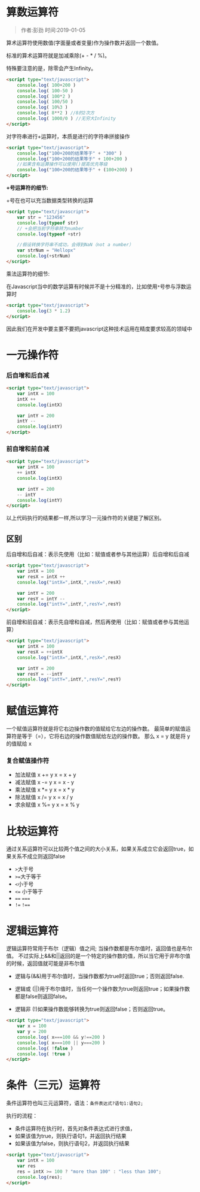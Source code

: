 # 算数运算符

> 作者:彭劲  时间:2019-01-05

算术运算符使用数值(字面量或者变量)作为操作数并返回一个数值。

标准的算术运算符就是加减乘除(+  -  *  /  %)。

特殊要注意的是，除零会产生Infinity。

```html
<script type="text/javascript">
	console.log( 100+200 )
	console.log( 100-50 )
	console.log( 100*2 )
	console.log( 100/50 )
	console.log( 10%3 )
	console.log( 8**2 ) //8的2次方
	console.log( 1000/0 ) //无穷大Infinity 
</script>
```

对字符串进行+运算时，本质是进行的字符串拼接操作

```html
<script type="text/javascript">
	console.log("100+200的结果等于" + "300" )
	console.log("100+200的结果等于" + 100+200 )
	//如果含有运算操作可以使用()提高优先等级
	console.log("100+200的结果等于" + (100+200) )
</script>
```

**+号运算符的细节:**

+号在也可以充当数据类型转换的运算

```html
<script type="text/javascript">
	var str = "123456"
	console.log(typeof str)
	// +会把当前字符串转为number
	console.log(typeof +str)

	//假设转换字符串不成功，会得到NaN（not a number）
	var strNum = "Hellopx"
	console.log(+strNum)
</script>
```

乘法运算符的细节:

在Javascript当中的数学运算有时候并不是十分精准的，比如使用`*`号参与浮数运算时

```html
<script type="text/javascript">
	console.log(3 * 1.2)
</script>
```

因此我们在开发中要主要不要把javascript这种技术运用在精度要求较高的领域中

# 一元操作符

### 后自增和后自减

```html
<script type="text/javascript">
	var intX = 100
	intX ++ 
	console.log(intX)

	var intY = 200
	intY --
	console.log(intY)
</script>
```

### 前自增和前自减

```html
<script type="text/javascript">
	var intX = 100
	++ intX
	console.log(intX)

	var intY = 200
	-- intY
	console.log(intY)
</script>
```

以上代码执行的结果都一样,所以学习一元操作符的关键是了解区别。

## 区别

后自增和后自减：表示先使用（比如：赋值或者参与其他运算）后自增和后自减

```html
<script type="text/javascript">
	var intX = 100
	var resX = intX ++
	console.log("intX=",intX,",resX=",resX)

	var intY = 200
	var resY = intY --
	console.log("intY=",intY,",resY=",resY)
</script>
```

前自增和前自减：表示先自增和自减，然后再使用（比如：赋值或者参与其他运算）

```html
<script type="text/javascript">
	var intX = 100
	var resX = ++intX
	console.log("intX=",intX,",resX=",resX)

	var intY = 200
	var resY = --intY
	console.log("intY=",intY,",resY=",resY)
</script>
```


# 赋值运算符
一个赋值运算符就是将它右边操作数的值赋给它左边的操作数。
最简单的赋值运算符是等于（=），它将右边的操作数值赋给左边的操作数。
那么 x = y 就是将 y 的值赋给 x

### 复合赋值操作符

* 加法赋值	x += y	x = x + y
* 减法赋值	x -= y	x = x - y
* 乘法赋值	x *= y	x = x * y
* 除法赋值	x /= y	x = x / y
* 求余赋值	x %= y  x = x % y



# 比较运算符

通过关系运算符可以比较两个值之间的大小关系，如果关系成立它会返回true，如果关系不成立则返回false

* `>`大于号    
* `>=`大于等于
* `<`小于号	
* `<=` 小于等于
* `==`  `===`
* `!=`  `!==`



# 逻辑运算符

逻辑运算符常用于布尔（逻辑）值之间; 当操作数都是布尔值时，返回值也是布尔值。 不过实际上&&和||返回的是一个特定的操作数的值，所以当它用于非布尔值的时候，返回值就可能是非布尔值

* 逻辑与(&&)用于布尔值时，当操作数都为true时返回true；否则返回false.

* 逻辑或 (||)用于布尔值时，当任何一个操作数为true则返回true；如果操作数都是false则返回false。

* 逻辑非 (!)如果操作数能够转换为true则返回false；否则返回true。

```html
<script type="text/javascript">
	var x = 100
	var y = 200
	console.log( x===100 && y!==200 )
	console.log( x===100 || y===200 )
	console.log( !false )
	console.log( !true )
</script>
```


# 条件（三元）运算符

条件运算符也叫三元运算符，语法：`条件表达式?语句1:语句2;`

执行的流程：
* 条件运算符在执行时，首先对条件表达式进行求值，
* 如果该值为true，则执行语句1，并返回执行结果
* 如果该值为false，则执行语句2，并返回执行结果

```html
<script type="text/javascript">
    var intX = 100
    var res
    res = intX >= 100 ? "more than 100" : "less than 100";
    console.log(res);
</script>
```

